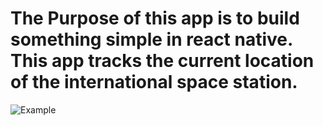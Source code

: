 # The Purpose of this app is to build something simple in react native. This app tracks the current location of the international space station.

![Example](/image_of_app/starting_point0.png)

